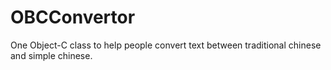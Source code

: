 OBCConvertor
============

One Object-C class to help people convert text between traditional chinese and simple chinese.
